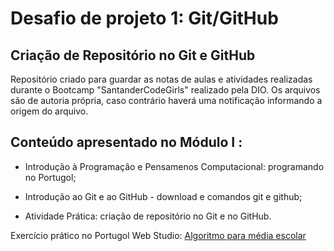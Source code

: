 # Desafio de projeto 1: Git/GitHub

## Criação de Repositório no Git e GitHub

Repositório criado para guardar as notas de aulas e atividades realizadas durante o Bootcamp "SantanderCodeGirls" realizado pela DIO. Os arquivos são de autoria própria, caso contrário haverá uma notificação informando a origem do arquivo.

## Conteúdo apresentado no Módulo I :

- Introdução à Programação e Pensamenos Computacional: programando no Portugol; 

- Introdução ao Git e ao GitHub - download e comandos git e github;

- Atividade Prática: criação de repositório no Git e no GitHub.

Exercício prático no Portugol Web Studio: [Algoritmo para média escolar](https://portugol-webstudio.cubos.io/ide#share=69194)


